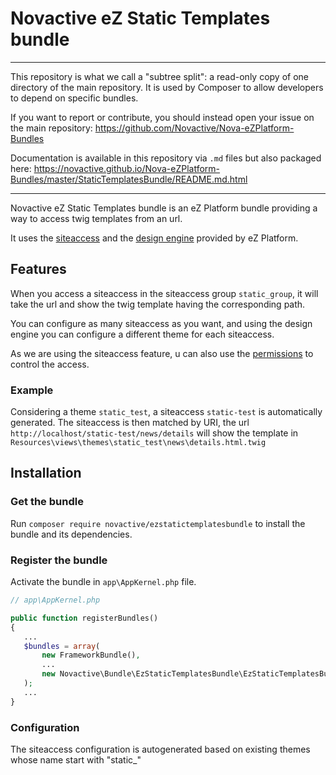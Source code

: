 # Novactive eZ Static Templates bundle

----

This repository is what we call a "subtree split": a read-only copy of one directory of the main repository. 
It is used by Composer to allow developers to depend on specific bundles.

If you want to report or contribute, you should instead open your issue on the main repository: https://github.com/Novactive/Nova-eZPlatform-Bundles

Documentation is available in this repository via `.md` files but also packaged here: https://novactive.github.io/Nova-eZPlatform-Bundles/master/StaticTemplatesBundle/README.md.html

----

Novactive eZ Static Templates bundle is an eZ Platform bundle providing a way to access twig templates from an url.

It uses the [siteaccess](https://doc.ezplatform.com/en/latest/guide/siteaccess/) and the [design engine](https://doc.ezplatform.com/en/latest/guide/design_engine/) provided by eZ Platform.

## Features

When you access a siteaccess in the siteaccess group `static_group`, it will take the url and show the twig template having the corresponding path.

You can configure as many siteaccess as you want, and using the design engine you can configure a different theme for each siteaccess.

As we are using the siteaccess feature, u can also use the [permissions](https://doc.ezplatform.com/en/latest/guide/permissions/) to control the access.

### Example

Considering a theme `static_test`, a siteaccess `static-test` is automatically generated. The siteaccess is then matched by URI, the url `http://localhost/static-test/news/details` will show the template in `Resources\views\themes\static_test\news\details.html.twig`

## Installation

### Get the bundle

Run `composer require novactive/ezstatictemplatesbundle` to install the bundle and its dependencies.

### Register the bundle

Activate the bundle in `app\AppKernel.php` file.

```php
// app\AppKernel.php

public function registerBundles()
{
   ...
   $bundles = array(
       new FrameworkBundle(),
       ...
       new Novactive\Bundle\EzStaticTemplatesBundle\EzStaticTemplatesBundle(),
   );
   ...
}
```

### Configuration

The siteaccess configuration is autogenerated based on existing themes whose name start with "static_"
